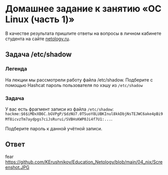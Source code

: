 # Домашнее задание к занятию «ОС Linux (часть 1)»

В качестве результата пришлите ответы на вопросы в личном кабинете студента на сайте [netology.ru](https://netology.ru).

## Задача /etc/shadow

### Легенда

На лекции мы рассмотрели работу файла /etc/shadow. Подберите с помощью Hashcat пароль пользователя по хэшу из `/etc/shadow`

### Задача

У вас есть фрагмент записи из файла `/etc/shadow`: `hackme:$6$iMDxXB6C.bGVPgP/$dzNU7.0TSuoY8LUBKInul8kkDbjNsTEJWC6ake4pBi9Mf8icvzTm7aydpgs7ciJsRurui/SVBHsKWP0Ji4f7U1:...`.

Подберите пароль к данной учётной записи.

## Ответ
fear
https://github.com/KErushnikov/Education_Netology/blob/main/04_nix/Screenshot.JPG